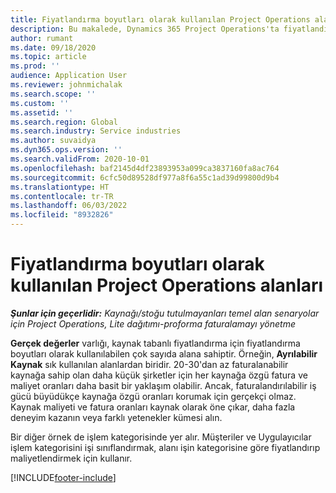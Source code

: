 ```yaml
---
title: Fiyatlandırma boyutları olarak kullanılan Project Operations alanları
description: Bu makalede, Dynamics 365 Project Operations'ta fiyatlandırma boyutlarını kullanma hakkında bilgi verilmektedir.
author: rumant
ms.date: 09/18/2020
ms.topic: article
ms.prod: ''
audience: Application User
ms.reviewer: johnmichalak
ms.search.scope: ''
ms.custom: ''
ms.assetid: ''
ms.search.region: Global
ms.search.industry: Service industries
ms.author: suvaidya
ms.dyn365.ops.version: ''
ms.search.validFrom: 2020-10-01
ms.openlocfilehash: baf2145d4df23893953a099ca3837160fa8ac764
ms.sourcegitcommit: 6cfc50d89528df977a8f6a55c1ad39d99800d9b4
ms.translationtype: HT
ms.contentlocale: tr-TR
ms.lasthandoff: 06/03/2022
ms.locfileid: "8932826"
---
```

# <a name="project-operations-fields-as-pricing-dimensions"></a>Fiyatlandırma boyutları olarak kullanılan Project Operations alanları

_**Şunlar için geçerlidir:** Kaynağı/stoğu tutulmayanları temel alan senaryolar için Project Operations, Lite dağıtımı-proforma faturalamayı yönetme_

**Gerçek değerler** varlığı, kaynak tabanlı fiyatlandırma için fiyatlandırma boyutları olarak kullanılabilen çok sayıda alana sahiptir. Örneğin, **Ayrılabilir Kaynak** sık kullanılan alanlardan biridir. 20-30'dan az faturalanabilir kaynağa sahip olan daha küçük şirketler için her kaynağa özgü fatura ve maliyet oranları daha basit bir yaklaşım olabilir. Ancak, faturalandırılabilir iş gücü büyüdükçe kaynağa özgü oranları korumak için gerçekçi olmaz. Kaynak maliyeti ve fatura oranları kaynak olarak öne çıkar, daha fazla deneyim kazanın veya farklı yetenekler kümesi alın. 

Bir diğer örnek de işlem kategorisinde yer alır. Müşteriler ve Uygulayıcılar işlem kategorisini işi sınıflandırmak, alanı işin kategorisine göre fiyatlandırıp maliyetlendirmek için kullanır.


[!INCLUDE[footer-include](../includes/footer-banner.md)]
